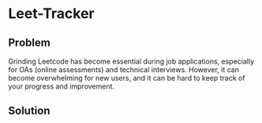 # Leet-Tracker

## Problem
Grinding Leetcode has become essential during job applications, especially for OAs (online assessments) and technical interviews. However, it can become overwhelming for new users, and it can be hard to keep track of your progress and improvement.

## Solution
